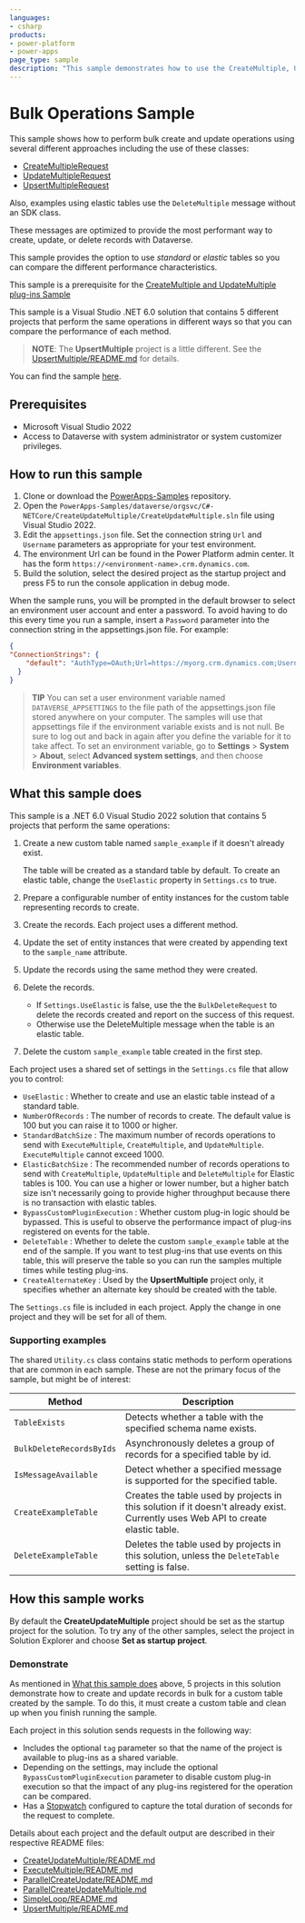 ```yaml
---
languages:
- csharp
products:
- power-platform
- power-apps
page_type: sample
description: "This sample demonstrates how to use the CreateMultiple, UpdateMultiple, UpsertMultiple, and DeleteMultiple messages for standard and elastic tables using the Dataverse SDK for .NET."
---
```


# Bulk Operations Sample

This sample shows how to perform bulk create and update operations using several different approaches including the use of these classes:

- [CreateMultipleRequest](https://learn.microsoft.com/dotnet/api/microsoft.xrm.sdk.messages.createmultiplerequest)
- [UpdateMultipleRequest](https://learn.microsoft.com/dotnet/api/microsoft.xrm.sdk.messages.updatemultiplerequest) 
- [UpsertMultipleRequest](https://learn.microsoft.com/dotnet/api/microsoft.xrm.sdk.messages.upsertmultiplerequest)

Also, examples using elastic tables use the `DeleteMultiple` message without an SDK class.
 
These messages are optimized to provide the most performant way to create, update, or delete records with Dataverse.

This sample provides the option to use *standard* or *elastic* tables so you can compare the different performance characteristics.

This sample is a prerequisite for the [CreateMultiple and UpdateMultiple plug-ins Sample](https://github.com/microsoft/PowerApps-Samples/tree/master/dataverse/orgsvc/C%23/xMultiplePluginSamples)

This sample is a Visual Studio .NET 6.0 solution that contains 5 different projects that perform the same operations in different ways so that you can compare the performance of each method. 

> **NOTE**:
> The **UpsertMultiple** project is a little different. See the [UpsertMultiple/README.md](UpsertMultiple/README.md) for details.

You can find the sample [here](https://github.com/microsoft/PowerApps-Samples/tree/master/dataverse/orgsvc/C%23-NETCore/BulkOperations).

## Prerequisites

- Microsoft Visual Studio 2022
- Access to Dataverse with system administrator or system customizer privileges.

## How to run this sample

1. Clone or download the [PowerApps-Samples](https://github.com/microsoft/PowerApps-Samples) repository.
1. Open the `PowerApps-Samples/dataverse/orgsvc/C#-NETCore/CreateUpdateMultiple/CreateUpdateMultiple.sln` file using Visual Studio 2022.
1. Edit the `appsettings.json` file. Set the connection string `Url` and `Username` parameters as appropriate for your test environment.
1. The environment Url can be found in the Power Platform admin center. It has the form `https://<environment-name>.crm.dynamics.com`.
1. Build the solution, select the desired project as the startup project and press F5 to run the console application in debug mode.

When the sample runs, you will be prompted in the default browser to select an environment user account and enter a password. To avoid having to do this every time you run a sample, insert a `Password` parameter into the connection string in the appsettings.json file. For example:

```json
{
"ConnectionStrings": {
    "default": "AuthType=OAuth;Url=https://myorg.crm.dynamics.com;Username=someone@myorg.onmicrosoft.com;Password=mypassword;RedirectUri=http://localhost;AppId=51f81489-12ee-4a9e-aaae-a2591f45987d;LoginPrompt=Auto"
  }
}
```
> **TIP**
> You can set a user environment variable named `DATAVERSE_APPSETTINGS` to the file path of the appsettings.json file stored anywhere on your computer. The samples will use that appsettings file if the environment variable exists and is not null. Be sure to log out and back in again after you define the variable for it to take affect. To set an environment variable, go to **Settings** > **System** > **About**, select **Advanced system settings**, and then choose **Environment variables**.

## What this sample does

This sample is a .NET 6.0 Visual Studio 2022 solution that contains 5 projects that perform the same operations:

1. Create a new custom table named `sample_example` if it doesn't already exist.
   
   The table will be created as a standard table by default. To create an elastic table, change the `UseElastic` property in `Settings.cs` to true.

1. Prepare a configurable number of entity instances for the custom table representing records to create.
1. Create the records. Each project uses a different method.
1. Update the set of entity instances that were created by appending text to the `sample_name` attribute.
1. Update the records using the same method they were created.
1. Delete the records.
   
   - If `Settings.UseElastic` is false, use the the `BulkDeleteRequest` to delete the records created and report on the success of this request.
   - Otherwise use the DeleteMultiple message when the table is an elastic table.

1. Delete the custom `sample_example` table created in the first step.

Each project uses a shared set of settings in the `Settings.cs` file that allow you to control:

- `UseElastic` : Whether to create and use an elastic table instead of a standard table.
- `NumberOfRecords` : The number of records to create. The default value is 100 but you can raise it to 1000 or higher.
- `StandardBatchSize` : The maximum number of records operations to send with `ExecuteMultiple`, `CreateMultiple`, and `UpdateMultiple`. `ExecuteMultiple` cannot exceed 1000.
- `ElasticBatchSize` : The recommended number of records operations to send with `CreateMultiple`, `UpdateMultiple` and `DeleteMultiple` for Elastic tables is 100. You can use a higher or lower number, but a higher batch size isn't necessarily going to provide higher throughput because there is no transaction with elastic tables.
- `BypassCustomPluginExecution` : Whether custom plug-in logic should be bypassed. This is useful to observe the performance impact of plug-ins registered on events for the table.
- `DeleteTable` : Whether to delete the custom `sample_example` table at the end of the sample. If you want to test plug-ins that use events on this table, this will preserve the table so you can run the samples multiple times while testing plug-ins.
- `CreateAlternateKey` : Used by the **UpsertMultiple** project only, it specifies whether an alternate key should be created with the table.

The `Settings.cs` file is included in each project. Apply the change in one project and they will be set for all of them.

### Supporting examples

The shared `Utility.cs` class contains static methods to perform operations that are common in each sample. These are not the primary focus of the sample, but might be of interest:

|Method  |Description  |
|---------|---------|
|`TableExists`|Detects whether a table with the specified schema name exists.|
|`BulkDeleteRecordsByIds`|Asynchronously deletes a group of records for a specified table by id.|
|`IsMessageAvailable`|Detect whether a specified message is supported for the specified table.|
|`CreateExampleTable`|Creates the table used by projects in this solution if it doesn't already exist. Currently uses Web API to create elastic table.|
|`DeleteExampleTable`|Deletes the table used by projects in this solution, unless the `DeleteTable` setting is false.|

## How this sample works

By default the **CreateUpdateMultiple** project should be set as the startup project for the solution. To try any of the other samples, select the project in Solution Explorer and choose **Set as startup project**.

### Demonstrate

As mentioned in [What this sample does](#what-this-sample-does) above, 5 projects in this solution demonstrate how to create and update records in bulk for a custom table created by the sample. To do this, it must create a custom table and clean up when you finish running the sample.

Each project in this solution sends requests in the following way:

- Includes the optional `tag` parameter so that the name of the project is available to plug-ins as a shared variable.
- Depending on the settings, may include the optional `BypassCustomPluginExecution` parameter to disable custom plug-in execution so that the impact of any plug-ins registered for the operation can be compared.
- Has a [Stopwatch](https://learn.microsoft.com/dotnet/api/system.diagnostics.stopwatch?view=net-6.0) configured to capture the total duration of seconds for the request to complete.

Details about each project and the default output are described in their respective README files:

- [CreateUpdateMultiple/README.md](CreateUpdateMultiple/README.md)
- [ExecuteMultiple/README.md](ExecuteMultiple/README.md)
- [ParallelCreateUpdate/README.md](ParallelCreateUpdate/README.md)
- [ParallelCreateUpdateMultiple.md](ParallelCreateUpdateMultiple/README.md)
- [SimpleLoop/README.md](SimpleLoop/README.md)
- [UpsertMultiple/README.md](UpsertMultiple/README.md)

